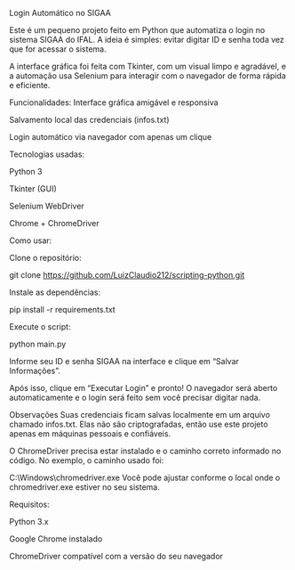 Login Automático no SIGAA

Este é um pequeno projeto feito em Python que automatiza o login no sistema SIGAA do IFAL. A ideia é simples: evitar digitar ID e senha toda vez que for acessar o sistema.

A interface gráfica foi feita com Tkinter, com um visual limpo e agradável, e a automação usa Selenium para interagir com o navegador de forma rápida e eficiente.

Funcionalidades:
Interface gráfica amigável e responsiva

Salvamento local das credenciais (infos.txt)

Login automático via navegador com apenas um clique

Tecnologias usadas:

Python 3

Tkinter (GUI)

Selenium WebDriver

Chrome + ChromeDriver

Como usar:


Clone o repositório:

git clone https://github.com/LuizClaudio212/scripting-python.git

Instale as dependências:

pip install -r requirements.txt

Execute o script:

python main.py

Informe seu ID e senha SIGAA na interface e clique em “Salvar Informações”.

Após isso, clique em “Executar Login” e pronto! O navegador será aberto automaticamente e o login será feito sem você precisar digitar nada.

Observações
Suas credenciais ficam salvas localmente em um arquivo chamado infos.txt.
Elas não são criptografadas, então use este projeto apenas em máquinas pessoais e confiáveis.

O ChromeDriver precisa estar instalado e o caminho correto informado no código. No exemplo, o caminho usado foi:

C:\Windows\chromedriver.exe
Você pode ajustar conforme o local onde o chromedriver.exe estiver no seu sistema.

Requisitos:

Python 3.x

Google Chrome instalado

ChromeDriver compatível com a versão do seu navegador
